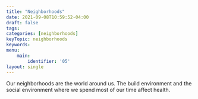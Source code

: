 ```yaml
---
title: "Neighborhoods"
date: 2021-09-08T10:59:52-04:00
draft: false
tags: 
categories: [neighborhoods]
keyTopic: neighborhoods
keywords: 
menu:
    main:
        identifier: '05'
layout: single
---
```


Our neighborhoods are the world around us. The build environment and the social environment where we spend most of our time affect health. 